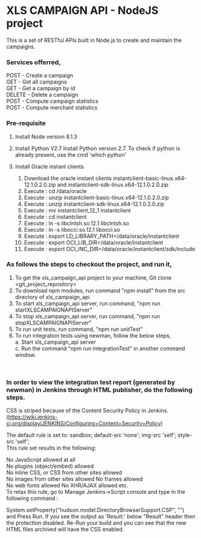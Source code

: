# XLS CAMPAIGN API - NodeJS project

This is a set of RESTful APIs built in Node.js to create and maintain the campaigns.

### Services offerred,
POST - Create a campaign<br>
GET - Get all campaigns<br>
GET - Get a campaign by id<br>
DELETE - Delete a campaign<br>
POST - Compute campaign statistics<br>
POST - Compute merchant statistics<br>


### Pre-requisite
1. Install Node version 8.1.3

2. Install Python V2.7
	Install Python version 2.7. To check if python is already present, use the cmd 'which python'

3. Install Oracle instant clients
	1.	Download the oracle instant clients instantclient-basic-linux.x64-12.1.0.2.0.zip and instantclient-sdk-linux.x64-12.1.0.2.0.zip
	2.	Execute : cd /data/oracle
	3.	Execute : unzip instantclient-basic-linux.x64-12.1.0.2.0.zip
	4.	Execute : unzip instantclient-sdk-linux.x64-12.1.0.2.0.zip
	5.	Execute : mv instantclient_12_1 instantclient
	6.	Execute : cd instantclient
	7.	Execute : ln -s libclntsh.so.12.1 libclntsh.so
	8.	Execute : ln -s libocci.so.12.1 libocci.so
	9.	Execute : export LD_LIBRARY_PATH=/data/oracle/instantclient
	10.	Execute : export OCI_LIB_DIR=/data/oracle/instantclient
	11.	Execute : export OCI_INC_DIR=/data/oracle/instantclient/sdk/include



### As follows the steps to checkout the project, and run it,

1. To get the xls_campaign_api project to your machine, Git clone <git_project_repository> <br>
2. To download npm modules, run command "npm install" from the src directory of xls_campaign_api <br>
3. To start xls_campaign_api server, run command, "npm run startXLSCAMPAIGNAPIServer" <br>
4. To stop xls_campaign_api server, run command, "npm run stopXLSCAMPAIGNAPIServer" <br>
5. To run unit tests, run command, "npm run unitTest" <br>
6. To run integration tests using newman, follow the below steps, <br>
    a. Start xls_campaign_api server <br>
    c. Run the command "npm run integrationTest" in another command window. 
<br>



### In order to view the integration test report (generated by newman) in Jenkins through HTML publisher, do the following steps.

CSS is striped because of the Content Security Policy in Jenkins. (https://wiki.jenkins-ci.org/display/JENKINS/Configuring+Content+Security+Policy) <br>

The default rule is set to: sandbox; default-src 'none'; img-src 'self'; style-src 'self'; <br>
This rule set results in the following: <br>

No JavaScript allowed at all <br>
No plugins (object/embed) allowed <br>
No inline CSS, or CSS from other sites allowed <br>
No images from other sites allowed No frames allowed <br>
No web fonts allowed No XHR/AJAX allowed etc. <br>
To relax this rule, go to Manage Jenkins->Script console and type in the following command : <br>

System.setProperty("hudson.model.DirectoryBrowserSupport.CSP", "") <br>
and Press Run. If you see the output as 'Result:' below "Result" header then the protection disabled. Re-Run your build and you can see that the new HTML files archived will have the CSS enabled. <br>
